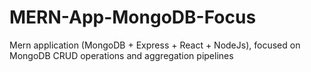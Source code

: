 # MERN-App-MongoDB-Focus
 Mern application (MongoDB + Express + React + NodeJs), focused on MongoDB CRUD operations and aggregation pipelines

